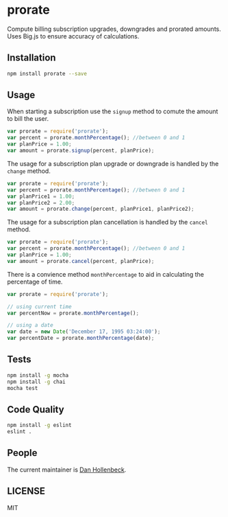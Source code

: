 # prorate

Compute billing subscription upgrades, downgrades and prorated amounts. Uses Big.js to ensure accuracy of calculations.

## Installation

```bash
npm install prorate --save
```

## Usage

When starting a subscription use the `signup` method to comute the amount to bill the user.

```javascript
var prorate = require('prorate');
var percent = prorate.monthPercentage(); //between 0 and 1
var planPrice = 1.00;
var amount = prorate.signup(percent, planPrice);
```

The usage for a subscription plan upgrade or downgrade is handled by the `change` method.

```javascript
var prorate = require('prorate');
var percent = prorate.monthPercentage(); //between 0 and 1
var planPrice1 = 1.00;
var planPrice2 = 2.00;
var amount = prorate.change(percent, planPrice1, planPrice2);
```

The usage for a subscription plan cancellation is handled by the `cancel` method.

```javascript
var prorate = require('prorate');
var percent = prorate.monthPercentage(); //between 0 and 1
var planPrice = 1.00;
var amount = prorate.cancel(percent, planPrice);
```

There is a convience method `monthPercentage` to aid in calculating the percentage of time.

```javascript
var prorate = require('prorate');

// using current time
var percentNow = prorate.monthPercentage();

// using a date
var date = new Date('December 17, 1995 03:24:00');
var percentDate = prorate.monthPercentage(date);

```

## Tests
```bash
npm install -g mocha
npm install -g chai
mocha test
```

## Code Quality
```bash
npm install -g eslint
eslint .
```

## People

The current maintainer is [Dan Hollenbeck](https://github.com/dhollenbeck).

## LICENSE

MIT